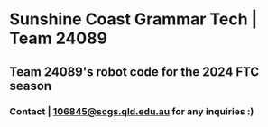 # Sunshine Coast Grammar Tech | Team 24089
## Team 24089's robot code for the 2024 FTC season
### Contact | 106845@scgs.qld.edu.au for any inquiries :)
